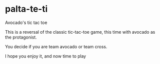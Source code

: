 # palta-te-ti
Avocado's tic tac toe

This is a reversal of the classic tic-tac-toe game, this time with avocado as the protagonist. 

You decide if you are team avocado or team cross. 

I hope you enjoy it, and now time to play
